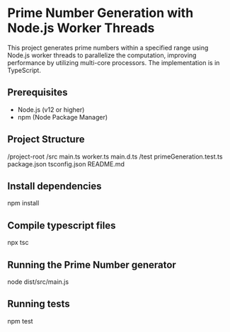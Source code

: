 # Prime Number Generation with Node.js Worker Threads

This project generates prime numbers within a specified range using Node.js worker threads to parallelize the computation, improving performance by utilizing multi-core processors. The implementation is in TypeScript.

## Prerequisites

- Node.js (v12 or higher)
- npm (Node Package Manager)

## Project Structure

/project-root
    /src
        main.ts
        worker.ts
        main.d.ts
    /test
        primeGeneration.test.ts
    package.json
    tsconfig.json
    README.md

## Install dependencies
npm install

## Compile typescript files
npx tsc

## Running the Prime Number generator
node dist/src/main.js

## Running tests
npm test
